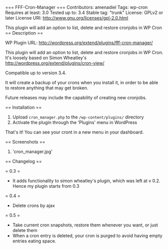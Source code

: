 === FFF-Cron-Manager ===
Contributors: amenadiel
Tags: wp-cron
Requires at least: 3.0
Tested up to: 3.4
Stable tag: "trunk"
License: GPLv2 or later
License URI: http://www.gnu.org/licenses/gpl-2.0.html

This plugin will add an option to list, delete and restore cronjobs in WP Cron
== Description ==

WP Plugin URL: http://wordpress.org/extend/plugins/fff-cron-manager/

This plugin will add an option to list, delete and restore cronjobs in WP Cron. It's loosely based on Simon Wheatley's http://wordpress.org/extend/plugins/cron-view/ 

Compatible up to version 3.4. 

It will create a backup of your crons when you install it, in order to be able to restore anything that may get broken.

Future releases may include the capability of creating new cronjobs.
 

== Installation ==


1. Upload `cron_manager.php` to the `/wp-content/plugins/` directory
2. Activate the plugin through the 'Plugins' menu in WordPress

That's it! You can see your cront in a new menu in your dashboard.
 

== Screenshots ==

1. 'cron_manager.jpg'

== Changelog ==

= 0.3 =
* It adds functionality to simon wheatley's plugin, which was left at v 0.2. Hence my plugin starts from 0.3

= 0.4 =
* Delete crons by ajax

= 0.5 =
* Take current cron snapshots, restore them whenever you want, or just delete them
* When a cron entry is deleted, your cron is purged to avoid having empty entries eating space.